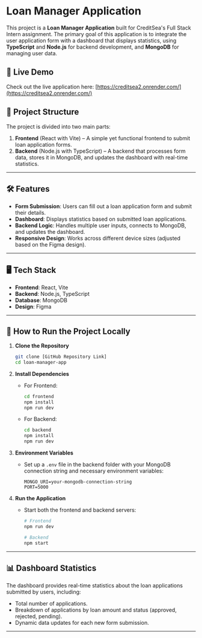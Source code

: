 # Loan Manager Application

This project is a **Loan Manager Application** built for CreditSea's Full Stack Intern assignment. The primary goal of this application is to integrate the user application form with a dashboard that displays statistics, using **TypeScript** and **Node.js** for backend development, and **MongoDB** for managing user data.

## 🚀 Live Demo

Check out the live application here: [https://creditsea2.onrender.com/](https://creditsea2.onrender.com/)



## 📂 Project Structure

The project is divided into two main parts:
1. **Frontend** (React with Vite) – A simple yet functional frontend to submit loan application forms.
2. **Backend** (Node.js with TypeScript) – A backend that processes form data, stores it in MongoDB, and updates the dashboard with real-time statistics.

---

## 🛠️ Features

- **Form Submission**: Users can fill out a loan application form and submit their details.
- **Dashboard**: Displays statistics based on submitted loan applications.
- **Backend Logic**: Handles multiple user inputs, connects to MongoDB, and updates the dashboard.
- **Responsive Design**: Works across different device sizes (adjusted based on the Figma design).
  
---

## 🖥️ Tech Stack

- **Frontend**: React, Vite
- **Backend**: Node.js, TypeScript
- **Database**: MongoDB
- **Design**: Figma

---

## 📁 How to Run the Project Locally

1. **Clone the Repository**
   ```bash
   git clone [GitHub Repository Link]
   cd loan-manager-app
2. **Install Dependencies**
   - For Frontend:
     ```bash
     cd frontend
     npm install
     npm run dev
     ```
   - For Backend:
     ```bash
     cd backend
     npm install
     npm run dev
     ```

3. **Environment Variables**
   - Set up a `.env` file in the backend folder with your MongoDB connection string and necessary environment variables:
     ```env
     MONGO_URI=your-mongodb-connection-string
     PORT=5000
     ```

4. **Run the Application**
   - Start both the frontend and backend servers:
     ```bash
     # Frontend
     npm run dev

     # Backend
     npm start
     ```

---

## 📊 Dashboard Statistics

The dashboard provides real-time statistics about the loan applications submitted by users, including:
- Total number of applications.
- Breakdown of applications by loan amount and status (approved, rejected, pending).
- Dynamic data updates for each new form submission.



---




